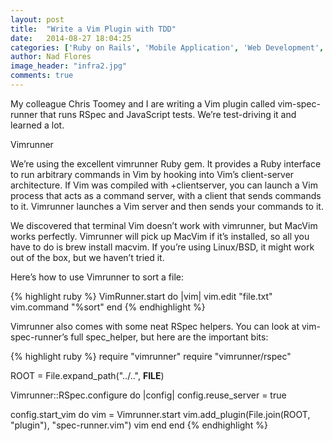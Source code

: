 ```yaml
---
layout: post
title:  "Write a Vim Plugin with TDD"
date:   2014-08-27 18:04:25
categories: ['Ruby on Rails', 'Mobile Application', 'Web Development', 'Angular JS']
author: Nad Flores
image_header: "infra2.jpg"
comments: true
---
```


My colleague Chris Toomey and I are writing a Vim plugin called vim-spec-runner that runs RSpec and JavaScript tests. We’re test-driving it and learned a lot.

Vimrunner

We’re using the excellent vimrunner Ruby gem. It provides a Ruby interface to run arbitrary commands in Vim by hooking into Vim’s client-server architecture. If Vim was compiled with +clientserver, you can launch a Vim process that acts as a command server, with a client that sends commands to it. Vimrunner launches a Vim server and then sends your commands to it.

We discovered that terminal Vim doesn’t work with vimrunner, but MacVim works perfectly. Vimrunner will pick up MacVim if it’s installed, so all you have to do is brew install macvim. If you’re using Linux/BSD, it might work out of the box, but we haven’t tried it.

Here’s how to use Vimrunner to sort a file:

{% highlight ruby %}
VimRunner.start do |vim|
  vim.edit "file.txt"
  vim.command "%sort"
end
{% endhighlight %}

Vimrunner also comes with some neat RSpec helpers. You can look at vim-spec-runner’s full spec_helper, but here are the important bits:

{% highlight ruby %}
require "vimrunner"
require "vimrunner/rspec"

ROOT = File.expand_path("../..", __FILE__)

Vimrunner::RSpec.configure do |config|
  config.reuse_server = true

  config.start_vim do
    vim = Vimrunner.start
    vim.add_plugin(File.join(ROOT, "plugin"), "spec-runner.vim")
    vim
  end
end
{% endhighlight %}

